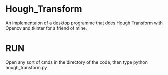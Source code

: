 # Hough_Transform
An implementaion of a desktop programme that does Hough Transform with Opencv and tkinter for a friend of mine.
 
# RUN
Open any sort of cmds in the directory of the code, then type python hough_transform.py
